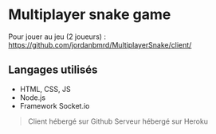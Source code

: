 # Multiplayer snake game

Pour jouer au jeu (2 joueurs) : https://github.com/jordanbmrd/MultiplayerSnake/client/

## Langages utilisés

- HTML, CSS, JS
- Node.js
- Framework Socket.io

> Client hébergé sur Github
> Serveur hébergé sur Heroku
